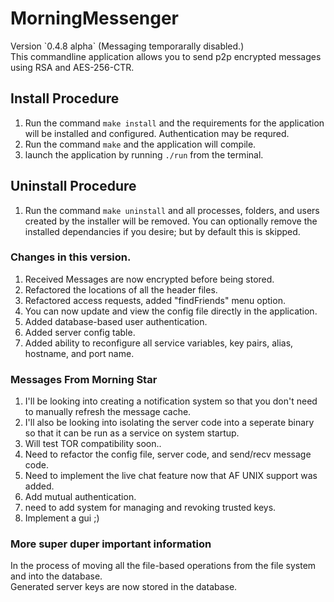 # MorningMessenger
<p>
Version `0.4.8 alpha` (Messaging temporarally disabled.)<br>
This commandline application allows you to send p2p encrypted messages using RSA and AES-256-CTR.
</p>

## Install Procedure
1. Run the command `make install` and the requirements for the application will be installed and configured. Authentication may be requred.
2. Run the command `make` and the application will compile.
3. launch the application by running `./run` from the terminal.

## Uninstall Procedure
1. Run the command `make uninstall` and all processes, folders, and users created by the installer will be removed. You can optionally remove the installed dependancies if you desire; but by default this is skipped.

### Changes in this version.
1. Received Messages are now encrypted before being stored.
2. Refactored the locations of all the header files.
3. Refactored access requests, added "findFriends" menu option.
4. You can now update and view the config file directly in the application.
5. Added database-based user authentication.
6. Added server config table.
7. Added ability to reconfigure all service variables, key pairs, alias, hostname, and port name.

### Messages From Morning Star
1. I'll be looking into creating a notification system so that you don't need to manually refresh the message cache.
2. I'll also be looking into isolating the server code into a seperate binary so that it can be run as a service on system startup.
3. Will test TOR compatibility soon..
4. Need to refactor the config file, server code, and send/recv message code.
5. Need to implement the live chat feature now that AF UNIX support was added.
6. Add mutual authentication.
7. need to add system for managing and revoking trusted keys.
8. Implement a gui ;)

### More super duper important information
In the process of moving all the file-based operations from the file system and into the database.<br>
Generated server keys are now stored in the database.
